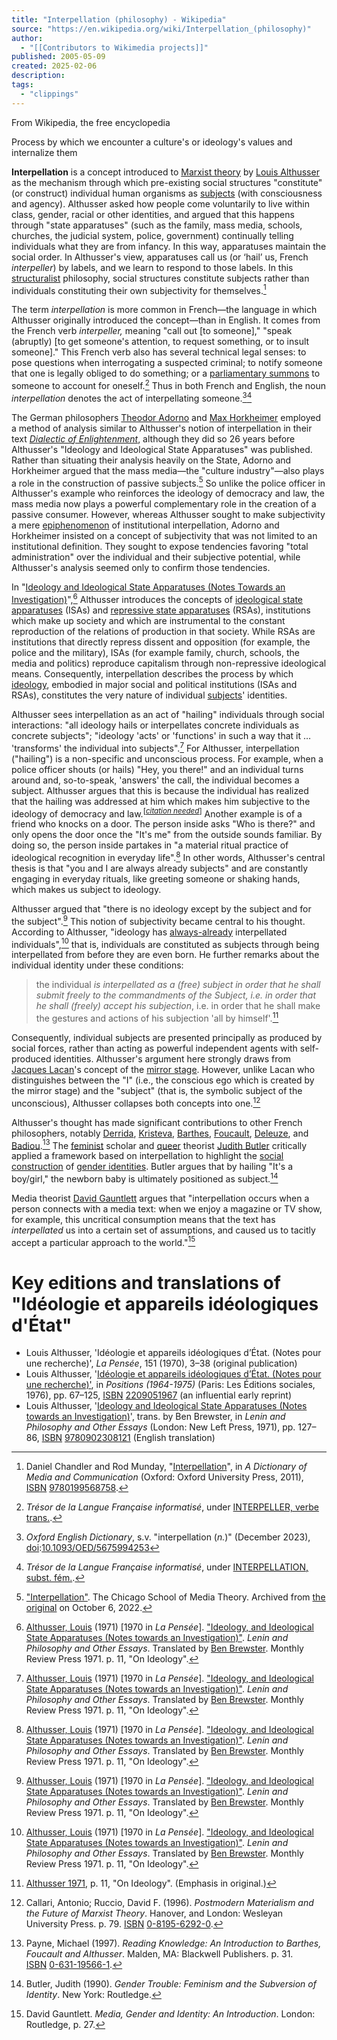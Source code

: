 ```yaml
---
title: "Interpellation (philosophy) - Wikipedia"
source: "https://en.wikipedia.org/wiki/Interpellation_(philosophy)"
author:
  - "[[Contributors to Wikimedia projects]]"
published: 2005-05-09
created: 2025-02-06
description:
tags:
  - "clippings"
---
```

From Wikipedia, the free encyclopedia

Process by which we encounter a culture's or ideology's values and internalize them

**Interpellation** is a concept introduced to [Marxist theory](https://en.wikipedia.org/wiki/Marxist_theory "Marxist theory") by [Louis Althusser](https://en.wikipedia.org/wiki/Louis_Althusser) as the mechanism through which pre-existing social structures "constitute" (or construct) individual human organisms as [subjects](https://en.wikipedia.org/wiki/Subjectification "Subjectification") (with consciousness and agency). Althusser asked how people come voluntarily to live within class, gender, racial or other identities, and argued that this happens through "state apparatuses" (such as the family, mass media, schools, churches, the judicial system, police, government) continually telling individuals what they are from infancy. In this way, apparatuses maintain the social order. In Althusser's view, apparatuses call us (or ‘hail’ us, French *interpeller*) by labels, and we learn to respond to those labels. In this [structuralist](https://en.wikipedia.org/wiki/Structuralism "Structuralism") philosophy, social structures constitute subjects rather than individuals constituting their own subjectivity for themselves.[^1]

The term *interpellation* is more common in French—the language in which Althusser originally introduced the concept—than in English. It comes from the French verb *interpeller,* meaning "call out \[to someone\]," "speak (abruptly) \[to get someone's attention, to request something, or to insult someone\]." This French verb also has several technical legal senses: to pose questions when interrogating a suspected criminal; to notify someone that one is legally obliged to do something; or a [parliamentary summons](https://en.wikipedia.org/wiki/Interpellation_\(politics\) "Interpellation (politics)") to someone to account for oneself.[^2] Thus in both French and English, the noun *interpellation* denotes the act of interpellating someone.[^3][^4]

The German philosophers [Theodor Adorno](https://en.wikipedia.org/wiki/Theodor_W._Adorno "Theodor W. Adorno") and [Max Horkheimer](https://en.wikipedia.org/wiki/Max_Horkheimer "Max Horkheimer") employed a method of analysis similar to Althusser's notion of interpellation in their text *[Dialectic of Enlightenment](https://en.wikipedia.org/wiki/Dialectic_of_Enlightenment "Dialectic of Enlightenment")*, although they did so 26 years before Althusser's "Ideology and Ideological State Apparatuses" was published. Rather than situating their analysis heavily on the State, Adorno and Horkheimer argued that the mass media—the "culture industry"—also plays a role in the construction of passive subjects.[^5] So unlike the police officer in Althusser's example who reinforces the ideology of democracy and law, the mass media now plays a powerful complementary role in the creation of a passive consumer. However, whereas Althusser sought to make subjectivity a mere [epiphenomenon](https://en.wikipedia.org/wiki/Epiphenomenon "Epiphenomenon") of institutional interpellation, Adorno and Horkheimer insisted on a concept of subjectivity that was not limited to an institutional definition. They sought to expose tendencies favoring "total administration" over the individual and their subjective potential, while Althusser's analysis seemed only to confirm those tendencies.

In "[Ideology and Ideological State Apparatuses (Notes Towards an Investigation)](https://en.wikipedia.org/wiki/Ideology_and_Ideological_State_Apparatuses "Ideology and Ideological State Apparatuses")",[^althusser1970p11-6] Althusser introduces the concepts of [ideological state apparatuses](https://en.wikipedia.org/wiki/Ideology_and_Ideological_State_Apparatuses#Ideological_state_apparatuses "Ideology and Ideological State Apparatuses") (ISAs) and [repressive state apparatuses](https://en.wikipedia.org/wiki/Ideology_and_Ideological_State_Apparatuses#Repressive_state_apparatuses "Ideology and Ideological State Apparatuses") (RSAs), institutions which make up society and which are instrumental to the constant reproduction of the relations of production in that society. While RSAs are institutions that directly repress dissent and opposition (for example, the police and the military), ISAs (for example family, church, schools, the media and politics) reproduce capitalism through non-repressive ideological means. Consequently, interpellation describes the process by which [ideology](https://en.wikipedia.org/wiki/Ideology "Ideology"), embodied in major social and political institutions (ISAs and RSAs), constitutes the very nature of individual [subjects](https://en.wikipedia.org/wiki/Subject_\(philosophy\) "Subject (philosophy)")' identities.

Althusser sees interpellation as an act of "hailing" individuals through social interactions: "all ideology hails or interpellates concrete individuals as concrete subjects"; "ideology 'acts' or 'functions' in such a way that it … 'transforms' the individual into subjects".[^althusser1970p11-6] For Althusser, interpellation ("hailing") is a non-specific and unconscious process. For example, when a police officer shouts (or hails) "Hey, you there!" and an individual turns around and, so-to-speak, 'answers' the call, the individual becomes a subject. Althusser argues that this is because the individual has realized that the hailing was addressed at him which makes him subjective to the ideology of democracy and law.<sup class="noprint Inline-Template Template-Fact">[<i><a href="https://en.wikipedia.org/wiki/Wikipedia:Citation_needed" title="Wikipedia:Citation needed"><span title="This claim needs references to reliable sources. (March 2024)">citation needed</span></a></i>]</sup> Another example is of a friend who knocks on a door. The person inside asks "Who is there?" and only opens the door once the "It's me" from the outside sounds familiar. By doing so, the person inside partakes in "a material ritual practice of ideological recognition in everyday life".[^althusser1970p11-6] In other words, Althusser's central thesis is that "you and I are always already subjects" and are constantly engaging in everyday rituals, like greeting someone or shaking hands, which makes us subject to ideology.

Althusser argued that "there is no ideology except by the subject and for the subject".[^althusser1970p11-6] This notion of subjectivity became central to his thought. According to Althusser, "ideology has [always-already](https://en.wikipedia.org/wiki/Always-already "Always-already") interpellated individuals",[^althusser1970p11-6] that is, individuals are constituted as subjects through being interpellated from before they are even born. He further remarks about the individual identity under these conditions:

> the individual *is interpellated as a (free) subject in order that he shall submit freely to the commandments of the Subject, i.e. in order that he shall (freely) accept his subjection*, i.e. in order that he shall make the gestures and actions of his subjection 'all by himself'.[^7]

Consequently, individual subjects are presented principally as produced by social forces, rather than acting as powerful independent agents with self-produced identities. Althusser's argument here strongly draws from [Jacques Lacan](https://en.wikipedia.org/wiki/Jacques_Lacan "Jacques Lacan")'s concept of the [mirror stage](https://en.wikipedia.org/wiki/Mirror_stage "Mirror stage"). However, unlike Lacan who distinguishes between the "I" (i.e., the conscious ego which is created by the mirror stage) and the "subject" (that is, the symbolic subject of the unconscious), Althusser collapses both concepts into one.[^8]

Althusser's thought has made significant contributions to other French philosophers, notably [Derrida](https://en.wikipedia.org/wiki/Jacques_Derrida "Jacques Derrida"), [Kristeva](https://en.wikipedia.org/wiki/Julia_Kristeva "Julia Kristeva"), [Barthes](https://en.wikipedia.org/wiki/Roland_Barthes "Roland Barthes"), [Foucault](https://en.wikipedia.org/wiki/Michel_Foucault "Michel Foucault"), [Deleuze](https://en.wikipedia.org/wiki/Gilles_Deleuze "Gilles Deleuze"), and [Badiou](https://en.wikipedia.org/wiki/Alain_Badiou "Alain Badiou").[^9] The [feminist](https://en.wikipedia.org/wiki/Feminism "Feminism") scholar and [queer](https://en.wikipedia.org/wiki/Queer_theory "Queer theory") theorist [Judith Butler](https://en.wikipedia.org/wiki/Judith_Butler "Judith Butler") critically applied a framework based on interpellation to highlight the [social construction](https://en.wikipedia.org/wiki/Social_constructionism "Social constructionism") of [gender identities](https://en.wikipedia.org/wiki/Gender_identity "Gender identity"). Butler argues that by hailing "It's a boy/girl," the newborn baby is ultimately positioned as subject.[^10]

Media theorist [David Gauntlett](https://en.wikipedia.org/wiki/David_Gauntlett "David Gauntlett") argues that "interpellation occurs when a person connects with a media text: when we enjoy a magazine or TV show, for example, this uncritical consumption means that the text has *interpellated* us into a certain set of assumptions, and caused us to tacitly accept a particular approach to the world."[^11]

# Key editions and translations of "Idéologie et appareils idéologiques d'État"

- Louis Althusser, 'Idéologie et appareils idéologiques d’État. (Notes pour une recherche)', *La Pensée*, 151 (1970), 3–38 (original publication)
- Louis Althusser, '[Idéologie et appareils idéologiques d’État. (Notes pour une recherche)'](http://classiques.uqac.ca/contemporains/althusser_louis/ideologie_et_AIE/ideologie_et_AIE.pdf), in *Positions (1964-1975)* (Paris: Les Éditions sociales, 1976), pp. 67–125, [ISBN](https://en.wikipedia.org/wiki/ISBN_\(identifier\) "ISBN (identifier)") [2209051967](https://en.wikipedia.org/wiki/Special:BookSources/2209051967 "Special:BookSources/2209051967") (an influential early reprint)
- Louis Althusser, '[Ideology and Ideological State Apparatuses (Notes towards an Investigation)](https://psi412.cankaya.edu.tr/uploads/files/Althusser,%20Ideology%20and%20Ideological%20State%20Appartuses\(1\).pdf)', trans. by Ben Brewster, in *Lenin and Philosophy and Other Essays* (London: New Left Press, 1971), pp. 127–86, [ISBN](https://en.wikipedia.org/wiki/ISBN_\(identifier\) "ISBN (identifier)") [9780902308121](https://en.wikipedia.org/wiki/Special:BookSources/9780902308121 "Special:BookSources/9780902308121") (English translation)

[^1]: Daniel Chandler and Rod Munday, "[Interpellation](https://www.oxfordreference.com/display/10.1093/oi/authority.20110803100008265)", in *A Dictionary of Media and Communication* (Oxford: Oxford University Press, 2011), [ISBN](https://en.wikipedia.org/wiki/ISBN_\(identifier\) "ISBN (identifier)") [9780199568758](https://en.wikipedia.org/wiki/Special:BookSources/9780199568758 "Special:BookSources/9780199568758").

[^2]: *Trésor de la Langue Française informatisé*, under [INTERPELLER, verbe trans.](https://stella.atilf.fr/Dendien/scripts/tlfiv5/advanced.exe?8;s=2439965715;).

[^3]: *Oxford English Dictionary*, s.v. "interpellation (*n.*)" (December 2023), [doi](https://en.wikipedia.org/wiki/Doi_\(identifier\) "Doi (identifier)"):[10.1093/OED/5675994253](https://doi.org/10.1093%2FOED%2F5675994253)

[^4]: *Trésor de la Langue Française informatisé*, under [INTERPELLATION, subst. fém.](https://stella.atilf.fr/Dendien/scripts/tlfiv5/advanced.exe?8;s=1587670035;).

[^5]: ["Interpellation"](https://web.archive.org/web/20221006042719/https://lucian.uchicago.edu/blogs/mediatheory/keywords/interpellation/). The Chicago School of Media Theory. Archived from [the original](https://lucian.uchicago.edu/blogs/mediatheory/keywords/interpellation/) on October 6, 2022.

[^althusser1970p11-6]: [Althusser, Louis](https://en.wikipedia.org/wiki/Louis_Althusser "Louis Althusser") (1971) \[1970 in *La Pensée*\]. ["Ideology, and Ideological State Apparatuses (Notes towards an Investigation)"](https://www.marxists.org/reference/archive/althusser/1970/ideology.htm). *Lenin and Philosophy and Other Essays*. Translated by [Ben Brewster](https://en.wikipedia.org/wiki/Ben_Brewster "Ben Brewster"). Monthly Review Press 1971. p. 11, "On Ideology".

[^7]: [Althusser 1971](https://en.wikipedia.org/wiki/#CITEREFAlthusser1971), p. 11, "On Ideology". (Emphasis in original.)

[^8]: Callari, Antonio; Ruccio, David F. (1996). *Postmodern Materialism and the Future of Marxist Theory*. Hanover, and London: Wesleyan University Press. p. 79. [ISBN](https://en.wikipedia.org/wiki/ISBN_\(identifier\) "ISBN (identifier)") [0-8195-6292-0](https://en.wikipedia.org/wiki/Special:BookSources/0-8195-6292-0 "Special:BookSources/0-8195-6292-0").

[^9]: Payne, Michael (1997). *Reading Knowledge: An Introduction to Barthes, Foucault and Althusser*. Malden, MA: Blackwell Publishers. p. 31. [ISBN](https://en.wikipedia.org/wiki/ISBN_\(identifier\) "ISBN (identifier)") [0-631-19566-1](https://en.wikipedia.org/wiki/Special:BookSources/0-631-19566-1 "Special:BookSources/0-631-19566-1").

[^10]: Butler, Judith (1990). *Gender Trouble: Feminism and the Subversion of Identity*. New York: Routledge.

[^11]: David Gauntlett. *Media, Gender and Identity: An Introduction*. London: Routledge, p. 27.